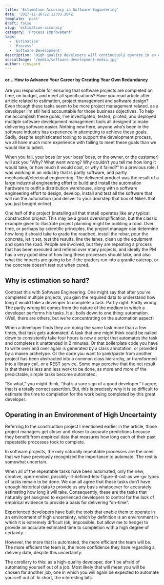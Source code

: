```yaml
---
title: 'Estimation Accuracy in Software Engineering'
date: '2017-11-16T22:12:03.284Z'
template: 'post'
draft: false
slug: 'estimation-accuracy'
category: 'Process Improvement'
tags:
  - 'Estimation'
  - 'Process'
  - 'Software Development'
description: 'High quality developers will continuously operate in an environment of high uncertainty, which by definition is an environment in which it is extremely difficult to provide an estimated time to completion with any degree of certainty.'
socialImage: '/media/software-development-media.jpg'
author: cjnygard
---
```


#### or... How to Advance Your Career by Creating Your Own Redundancy

Are you responsible for ensuring that software projects are completed on time, on budget, and meet all specifications?
Have you read article after article related to estimation, project management and software design?
Even though these tasks seem to be more project management related, as a developer I’m still held accountable for those business objectives.
To help me accomplish these goals, I’ve investigated, tested, piloted, and deployed multiple software development management tools all designed to make delivering software easier.
Nothing new here, anyone who’s been in the software industry has experience in attempting to achieve these goals.
Sadly, despite sophisticated tooling to support the development process, we all have much more experience with failing to meet these goals than we would like to admit.

When you fail, your boss (or your boss’ boss, or the owner, or the customer) will ask you “Why? What went wrong? Why couldn’t you tell me how long it would take, or how much it would cost, or why it failed?”
In a previous role, I was working in an industry that is partly software, and partly mechanical/electrical engineering.
The delivered product was the result of a large industrial engineering effort to build and install the automation hardware to outfit a distribution warehouse, along with a software engineering effort to design, develop, install and test all the software that will run the automation (and deliver to your doorstep that box of Nike’s that you just bought online).

One half of the project (installing all that metal) operates like any typical construction project.
This may be a gross oversimplification, but the classic example given to illustrate project planning might be building a road.
Over time, or perhaps by scientific principles, the project manager can determine how long it should take to grade the roadbed, install the rebar, pour the concrete, let it set, test the results, line the lanes, clean up the equipment and open the road.
People are involved, but they are repeating a process that has been executed and refined over many projects, and ideally the PM has a very good idea of how long these processes should take, and also what the impacts are going to be if the graders run into a granite outcrop, or the concrete doesn’t test out when cured.

## Why is estimation so hard?

Contrast this with Software Engineering.
One might say that after you’ve completed multiple projects, you gain the required data to understand how long it would take a developer to complete a task.
Partly right.
Partly wrong.
The partly wrong bit comes from the nature of the medium in which a developer performs his tasks.
It all boils down to one thing: automation.
(Well, there are others, but we’re concentrating on the automation aspect)

When a developer finds they are doing the same task more than a few times, that task gets automated.
A task that one might think could be nailed down to consistently take four hours is now a script that automates the task and completes it unattended in 2 minutes.
Or that boilerplate code you have to write over and over again is generated by a class annotation, or provided by a maven archetype.
Or the code you want to yank/paste from another project has been abstracted into a common class hierarchy, or transformed into a library call, or a REST service.
Some may perceive that the net result is that there is less and less work to be done, as more and more of the predictable, simple tasks become automated.

“So what,” you might think, “that’s a sure sign of a good developer.”
I agree, that is a totally correct assertion.
But, this is precisely why it is so difficult to estimate the time to completion for the work being completed by this great developer.

## Operating in an Environment of High Uncertainty

Referring to the construction project I mentioned earlier in the article, those project managers get closer and closer to accurate predictions because they benefit from empirical data that measures how long each of their past repeatable processes took to complete.

In software projects, the only naturally repeatable processes are the ones that we have previously recognized the importance to automate.
The rest is somewhat uncertain.

When all of the repeatable tasks have been automated, only the new, creative, open-ended, possibly-ill-defined-lets-figure-it-out-as we-go types of tasks remain to be done.
We can all agree that these tasks don’t have enough historical data to provide us any basis whatsoever for accurately estimating how long it will take.
Consequently, these are the tasks that naturally get assigned to experienced developers to control for the lack of empirical evidence to provide a basis for delivering “on-time”.

Experienced developers have built the tools that enable them to operate in an environment of high uncertainty, which by definition is an environment in which it is extremely difficult (ok, impossible, but allow me to hedge) to provide an accurate estimated time to completion with a high degree of certainty.

However, the more that is automated, the more efficient the team will be. The more efficient the team is, the more confidence they have regarding a delivery date, despite this uncertainty.

The corollary to this: as a high-quality developer, don't be afraid of automating yourself out of a job.
Most likely that will mean you will be chosen for another job, one in which you will again be expected to automate yourself out of.
In short, the interesting bits.

